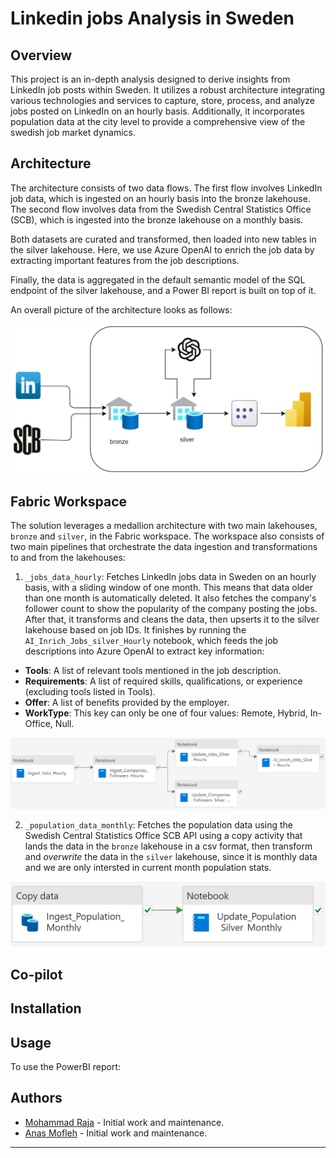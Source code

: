 # Linkedin jobs Analysis in Sweden

## Overview

This project is an in-depth analysis designed to derive insights from LinkedIn job posts within Sweden. It utilizes a robust architecture integrating various technologies and services to capture, store, process, and analyze jobs posted on LinkedIn on an hourly basis. Additionally, it incorporates population data at the city level to provide a comprehensive view of the swedish job market dynamics.

## Architecture

The architecture consists of two data flows. The first flow involves LinkedIn job data, which is ingested on an hourly basis into the bronze lakehouse. The second flow involves data from the Swedish Central Statistics Office (SCB), which is ingested into the bronze lakehouse on a monthly basis.

Both datasets are curated and transformed, then loaded into new tables in the silver lakehouse. Here, we use Azure OpenAI to enrich the job data by extracting important features from the job descriptions.

Finally, the data is aggregated in the default semantic model of the SQL endpoint of the silver lakehouse, and a Power BI report is built on top of it.

An overall picture of the architecture looks as follows:

<img src="thumbnail.png">

## Fabric Workspace

The solution leverages a medallion architecture with two main lakehouses, `bronze` and `silver`, in the Fabric workspace. The workspace also consists of two main pipelines that orchestrate the data ingestion and transformations to and from the lakehouses:

1. `_jobs_data_hourly`:
   Fetches LinkedIn jobs data in Sweden on an hourly basis, with a sliding window of one month. This means that data older than one month is automatically deleted. It also fetches the company's follower count to show the popularity of the company posting the jobs. After that, it transforms and cleans the data, then upserts it to the silver lakehouse based on job IDs. It finishes by running the `AI_Inrich_Jobs_silver_Hourly` notebook, which feeds the job descriptions into Azure OpenAI to extract key information:

- **Tools**: A list of relevant tools mentioned in the job description.
- **Requirements**: A list of required skills, qualifications, or experience (excluding tools listed in Tools).
- **Offer**: A list of benefits provided by the employer.
- **WorkType**: This key can only be one of four values: Remote, Hybrid, In-Office, Null.

<img src="assets/_jobs_data_hourly.png">

2. `_population_data_monthly`:
   Fetches the population data using the Swedish Central Statistics Office SCB API using a copy activity that lands the data in the `bronze` lakehouse in a csv format, then transform and *overwrite* the data in the `silver` lakehouse, since it is monthly data and we are only intersted in current month population stats.

<img src="assets/_population_data_monthly_pipeline.png">

## Co-pilot


## Installation


## Usage

To use the PowerBI report:

## Authors

- [Mohammad Raja](https://www.linkedin.com/in/mohammad-raja-455a62229/) - Initial work and maintenance.
- [Anas Mofleh](https://www.linkedin.com/in/anas-mofleh/) - Initial work and maintenance.

---

